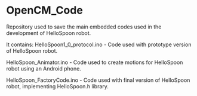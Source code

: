 OpenCM_Code
===========

Repository used to save the main embedded codes used in the development of HelloSpoon robot.

It contains:
HelloSpoon1_0_protocol.ino - Code used with prototype version of HelloSpoon robot.

HelloSpoon_Animator.ino - Code used to create motions for HelloSpoon robot using an Android phone.

HelloSpoon_FactoryCode.ino - Code used with final version of HelloSpoon robot, implementing HelloSpoon.h library.
